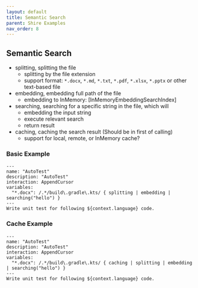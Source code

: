 ```yaml
---
layout: default
title: Semantic Search
parent: Shire Examples
nav_order: 8
---
```


## Semantic Search

- splitting, splitting the file
  - splitting by the file extension
  - support format: `*.docx`, `*.md`, `*.txt`, `*.pdf`, `*.xlsx`, `*.pptx` or other text-based file
- embedding, embedding full path of the file
  - embedding to InMemory: [InMemoryEmbeddingSearchIndex]
- searching, searching for a specific string in the file, which will
  - embedding the input string
  - execute relevant search
  - return result
- caching, caching the search result (Should be in first of calling)
  - support for local, remote, or InMemory cache?

### Basic Example


```shire
---
name: "AutoTest"
description: "AutoTest"
interaction: AppendCursor
variables:
  "*.docx": /.*/build\.gradle\.kts/ { splitting | embedding | searching("hello") }
---
Write unit test for following ${context.language} code.
```

### Cache Example

```shire
---
name: "AutoTest"
description: "AutoTest"
interaction: AppendCursor
variables:
  "*.docx": /.*/build\.gradle\.kts/ { caching | splitting | embedding | searching("hello") }
---
Write unit test for following ${context.language} code.
```
